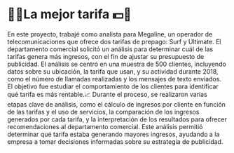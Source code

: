 #  📱🧾La mejor tarifa 💵📱
En este proyecto, trabajé como analista para Megaline, un operador de telecomunicaciones que ofrece dos tarifas de prepago: Surf y Ultimate. El departamento comercial solicitó un análisis para determinar cuál de las tarifas genera más ingresos, con el fin de ajustar su presupuesto de publicidad.
El análisis se centró en una muestra de 500 clientes, incluyendo datos sobre su ubicación, la tarifa que usan, y su actividad durante 2018, como el número de llamadas realizadas y los mensajes de texto enviados. El objetivo fue estudiar el comportamiento de los clientes para identificar qué tarifa es más rentable.📈
Durante el proceso, se realizaron varias etapas clave de análisis, como el cálculo de ingresos por cliente en función de las tarifas y el uso de servicios, la comparación de los ingresos generados por cada tarifa, y la interpretación de los resultados para ofrecer recomendaciones al departamento comercial. Este análisis permitió determinar qué tarifa estaba generando mayores ingresos, ayudando a la empresa a tomar decisiones informadas sobre su estrategia de publicidad.
